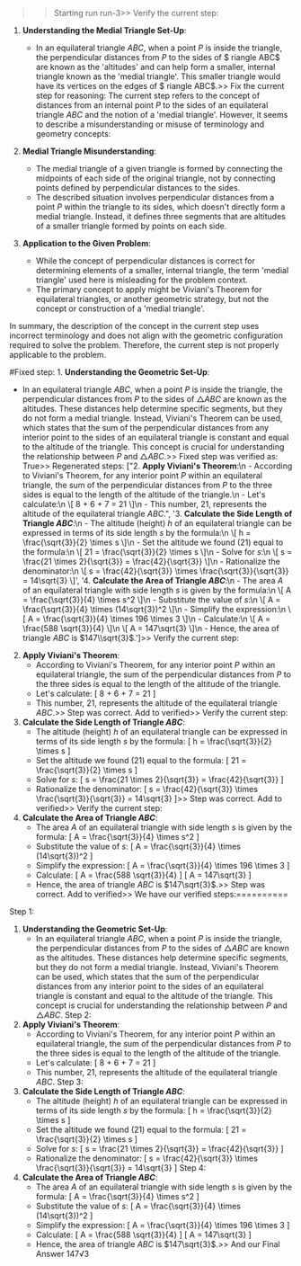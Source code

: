 >> Starting run run-3>> 
Verify the current step: 
1. **Understanding the Medial Triangle Set-Up**:
   - In an equilateral triangle $ABC$, when a point $P$ is inside the triangle, the perpendicular distances from $P$ to the sides of $	riangle ABC$ are known as the 'altitudes' and can help form a smaller, internal triangle known as the 'medial triangle'. This smaller triangle would have its vertices on the edges of $	riangle ABC$.>> 
Fix the current step for reasoning: The current step refers to the concept of distances from an internal point $P$ to the sides of an equilateral triangle $ABC$ and the notion of a 'medial triangle'. However, it seems to describe a misunderstanding or misuse of terminology and geometry concepts:

1. **Medial Triangle Misunderstanding**:
   - The medial triangle of a given triangle is formed by connecting the midpoints of each side of the original triangle, not by connecting points defined by perpendicular distances to the sides.
   - The described situation involves perpendicular distances from a point $P$ within the triangle to its sides, which doesn't directly form a medial triangle. Instead, it defines three segments that are altitudes of a smaller triangle formed by points on each side.

2. **Application to the Given Problem**:
   - While the concept of perpendicular distances is correct for determining elements of a smaller, internal triangle, the term 'medial triangle' used here is misleading for the problem context.
   - The primary concept to apply might be Viviani's Theorem for equilateral triangles, or another geometric strategy, but not the concept or construction of a 'medial triangle'.

In summary, the description of the concept in the current step uses incorrect terminology and does not align with the geometric configuration required to solve the problem. Therefore, the current step is not properly applicable to the problem.

>> 
#Fixed step: 1. **Understanding the Geometric Set-Up**:
   - In an equilateral triangle $ABC$, when a point $P$ is inside the triangle, the perpendicular distances from $P$ to the sides of $\triangle ABC$ are known as the altitudes. These distances help determine specific segments, but they do not form a medial triangle. Instead, Viviani's Theorem can be used, which states that the sum of the perpendicular distances from any interior point to the sides of an equilateral triangle is constant and equal to the altitude of the triangle. This concept is crucial for understanding the relationship between $P$ and $\triangle ABC$.>> 
Fixed step was verified as: True>> 
Regenerated steps: 
["2. **Apply Viviani's Theorem**:\n   - According to Viviani's Theorem, for any interior point $P$ within an equilateral triangle, the sum of the perpendicular distances from $P$ to the three sides is equal to the length of the altitude of the triangle.\n   - Let's calculate:\n     \\[ 8 + 6 + 7 = 21 \\]\n   - This number, 21, represents the altitude of the equilateral triangle $ABC$.", '3. **Calculate the Side Length of Triangle $ABC$**:\n   - The altitude (height) $h$ of an equilateral triangle can be expressed in terms of its side length $s$ by the formula:\n     \\[ h = \\frac{\\sqrt{3}}{2} \\times s \\]\n   - Set the altitude we found (21) equal to the formula:\n     \\[ 21 = \\frac{\\sqrt{3}}{2} \\times s \\]\n   - Solve for $s$:\n     \\[ s = \\frac{21 \\times 2}{\\sqrt{3}} = \\frac{42}{\\sqrt{3}} \\]\n   - Rationalize the denominator:\n     \\[ s = \\frac{42}{\\sqrt{3}} \\times \\frac{\\sqrt{3}}{\\sqrt{3}} = 14\\sqrt{3} \\]', '4. **Calculate the Area of Triangle $ABC$**:\n   - The area $A$ of an equilateral triangle with side length $s$ is given by the formula:\n     \\[ A = \\frac{\\sqrt{3}}{4} \\times s^2 \\]\n   - Substitute the value of $s$:\n     \\[ A = \\frac{\\sqrt{3}}{4} \\times (14\\sqrt{3})^2 \\]\n   - Simplify the expression:\n     \\[ A = \\frac{\\sqrt{3}}{4} \\times 196 \\times 3 \\]\n   - Calculate:\n     \\[ A = \\frac{588 \\sqrt{3}}{4} \\]\n     \\[ A = 147\\sqrt{3} \\]\n   - Hence, the area of triangle $ABC$ is $147\\sqrt{3}$.']>> 
Verify the current step: 
2. **Apply Viviani's Theorem**:
   - According to Viviani's Theorem, for any interior point $P$ within an equilateral triangle, the sum of the perpendicular distances from $P$ to the three sides is equal to the length of the altitude of the triangle.
   - Let's calculate:
     \[ 8 + 6 + 7 = 21 \]
   - This number, 21, represents the altitude of the equilateral triangle $ABC$.>> 
Step was correct. Add to verified>> 
Verify the current step: 
3. **Calculate the Side Length of Triangle $ABC$**:
   - The altitude (height) $h$ of an equilateral triangle can be expressed in terms of its side length $s$ by the formula:
     \[ h = \frac{\sqrt{3}}{2} \times s \]
   - Set the altitude we found (21) equal to the formula:
     \[ 21 = \frac{\sqrt{3}}{2} \times s \]
   - Solve for $s$:
     \[ s = \frac{21 \times 2}{\sqrt{3}} = \frac{42}{\sqrt{3}} \]
   - Rationalize the denominator:
     \[ s = \frac{42}{\sqrt{3}} \times \frac{\sqrt{3}}{\sqrt{3}} = 14\sqrt{3} \]>> 
Step was correct. Add to verified>> 
Verify the current step: 
4. **Calculate the Area of Triangle $ABC$**:
   - The area $A$ of an equilateral triangle with side length $s$ is given by the formula:
     \[ A = \frac{\sqrt{3}}{4} \times s^2 \]
   - Substitute the value of $s$:
     \[ A = \frac{\sqrt{3}}{4} \times (14\sqrt{3})^2 \]
   - Simplify the expression:
     \[ A = \frac{\sqrt{3}}{4} \times 196 \times 3 \]
   - Calculate:
     \[ A = \frac{588 \sqrt{3}}{4} \]
     \[ A = 147\sqrt{3} \]
   - Hence, the area of triangle $ABC$ is $147\sqrt{3}$.>> 
Step was correct. Add to verified>> 
We have our verified steps:==========
>> 
Step 1:
1. **Understanding the Geometric Set-Up**:
   - In an equilateral triangle $ABC$, when a point $P$ is inside the triangle, the perpendicular distances from $P$ to the sides of $\triangle ABC$ are known as the altitudes. These distances help determine specific segments, but they do not form a medial triangle. Instead, Viviani's Theorem can be used, which states that the sum of the perpendicular distances from any interior point to the sides of an equilateral triangle is constant and equal to the altitude of the triangle. This concept is crucial for understanding the relationship between $P$ and $\triangle ABC$.
Step 2:
2. **Apply Viviani's Theorem**:
   - According to Viviani's Theorem, for any interior point $P$ within an equilateral triangle, the sum of the perpendicular distances from $P$ to the three sides is equal to the length of the altitude of the triangle.
   - Let's calculate:
     \[ 8 + 6 + 7 = 21 \]
   - This number, 21, represents the altitude of the equilateral triangle $ABC$.
Step 3:
3. **Calculate the Side Length of Triangle $ABC$**:
   - The altitude (height) $h$ of an equilateral triangle can be expressed in terms of its side length $s$ by the formula:
     \[ h = \frac{\sqrt{3}}{2} \times s \]
   - Set the altitude we found (21) equal to the formula:
     \[ 21 = \frac{\sqrt{3}}{2} \times s \]
   - Solve for $s$:
     \[ s = \frac{21 \times 2}{\sqrt{3}} = \frac{42}{\sqrt{3}} \]
   - Rationalize the denominator:
     \[ s = \frac{42}{\sqrt{3}} \times \frac{\sqrt{3}}{\sqrt{3}} = 14\sqrt{3} \]
Step 4:
4. **Calculate the Area of Triangle $ABC$**:
   - The area $A$ of an equilateral triangle with side length $s$ is given by the formula:
     \[ A = \frac{\sqrt{3}}{4} \times s^2 \]
   - Substitute the value of $s$:
     \[ A = \frac{\sqrt{3}}{4} \times (14\sqrt{3})^2 \]
   - Simplify the expression:
     \[ A = \frac{\sqrt{3}}{4} \times 196 \times 3 \]
   - Calculate:
     \[ A = \frac{588 \sqrt{3}}{4} \]
     \[ A = 147\sqrt{3} \]
   - Hence, the area of triangle $ABC$ is $147\sqrt{3}$.>> 
And our Final Answer
147√3